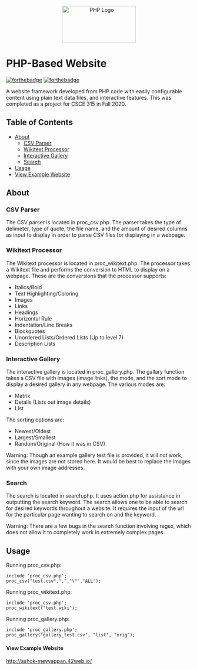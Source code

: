 <p align="center">
  <a href="https://www.vectorlogo.zone/logos/php/index.html"><img src="https://www.vectorlogo.zone/logos/php/php-ar21.svg" alt="PHP Logo" height="100" width="200"></a>
</p>

# PHP-Based Website

[![forthebadge](https://forthebadge.com/images/badges/uses-html.svg)](http://forthebadge.com)
[![forthebadge](https://forthebadge.com/images/badges/uses-css.svg)](http://forthebadge.com)

A website framework developed from PHP code with easily configurable content using plain text data files, and interactive features. This was completed as a project for CSCE 315 in Fall 2020. 

## Table of Contents

- [About](#about)
  - [CSV Parser](#csv-parser)
  - [Wikitext Processor](#wikitext-parser)
  - [Interactive Gallery](#interactive-gallery)
  - [Search](#search)
- [Usage](#usage)
- [View Example Website](#view-example-website)

## About

### CSV Parser

The CSV parser is located in proc_csv.php. The parser takes the type of delimeter, type of quote, the file name, and the amount of desired columns as input to display in order to parse CSV files for displaying in a webpage. 

### Wikitext Processor

The Wikitext processor is located in proc_wikitext.php. The processor takes a Wikitext file and performs the conversion to HTML to display on a webpage. These are the conversions that the processor supports:

- Italics/Bold
- Text Highlighting/Coloring
- Images
- Links
- Headings
- Horizontal Rule
- Indentation/Line Breaks
- Blockquotes
- Unordered Lists/Ordered Lists (Up to level 7)
- Description Lists

### Interactive Gallery

The interactive gallery is located in proc_gallery.php. The gallary function takes a CSV file with images (image links), the mode, and the sort mode to display a desired gallery in any webpage. The various modes are: 

- Matrix 
- Details (Lists out image details)
- List

The sorting options are:

- Newest/Oldest
- Largest/Smallest
- Random/Original (How it was in CSV)

Warning: Though an example gallery test file is provided, it will not work, since the images are not stored here. It would be best to replace the images with your own image addresses. 

### Search

The search is located in search.php. It uses action.php for assistance in outputting the search keyword. The search allows one to be able to search for desired keywords throughout a website. It requires the input of the url for the particular page wanting to search on and the keyword. 

Warning: There are a few bugs in the search function involving regex, which does not allow it to completely work in extremely complex pages.

## Usage

Running proc_csv.php: 
```
include 'proc_csv.php';
proc_csv("test.csv",",","\"","ALL");
```


Running proc_wikitext.php: 
```
include 'proc_csv.php';
proc_wikitext("test.wiki");
```


Running proc_gallery.php: 
```
include 'proc_gallery.php';
proc_gallery("gallery_test.csv", "list", "orig");
```

#### View Example Website

http://ashok-meyyappan.42web.io/

